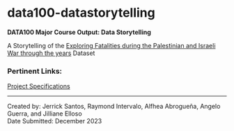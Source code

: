 # data100-datastorytelling
**DATA100 Major Course Output: Data Storytelling**

A Storytelling of the [Exploring Fatalities during the Palestinian and Israeli War through the years](https://www.kaggle.com/datasets/willianoliveiragibin/fatalities-in-the-israeli-palestinian) Dataset

### Pertinent Links:
[Project Specifications]()<br>

---

Created by: Jerrick Santos, Raymond Intervalo, Alfhea Abrogueña, Angelo Guerra, and Jilliane Elloso<br>
Date Submitted: December 2023
